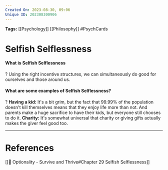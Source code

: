 ```yaml
---
Created On: 2023-08-30, 09:06
Unique ID: 202308300906
---
```

**Tags:** [[Psychology]] [[Philosophy]] #PsychCards 

# Selfish Selflessness


#### What is Selfish Selflessness
?
Using the right incentive structures, we can simultaneously do good for ourselves and those around us. 
<!--SR:!2023-10-31,35,230-->

#### What are some examples of Selfish Selflessness?
?
**Having a kid:** It's a bit grim, but the fact that 99.99% of the population doesn't kill themselves means that they enjoy life more than not. And parents make a huge sacrifice to have their kids, but everyone still chooses to do it.
**Charity:** It's somewhat universal that charity or giving gifts actually makes the giver feel good too. 
<!--SR:!2023-11-29,56,250-->



---
# References
[[📗 Optionality - Survive and Thrive#Chapter 29 Selfish Selflessness]]